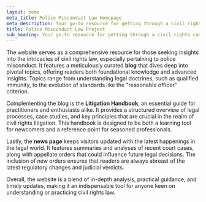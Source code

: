 ```yaml
---
layout: home
meta_title: Police Misconduct Law Homepage
meta_description: Your go-to resource for getting through a civil rights case.
title: Police Misconduct Law Project
sub_heading: Your go-to resource for getting through a civil rights case.
---
```


The website serves as a comprehensive resource for those seeking insights into the intricacies of civil rights law, especially pertaining to police misconduct. It features a meticulously curated **blog** that dives deep into pivotal topics, offering readers both foundational knowledge and advanced insights. Topics range from understanding legal doctrines, such as qualified immunity, to the evolution of standards like the "reasonable officer" criterion. 

Complementing the blog is the **Litigation Handbook**, an essential guide for practitioners and enthusiasts alike. It provides a structured overview of legal processes, case studies, and key principles that are crucial in the realm of civil rights litigation. This handbook is designed to be both a learning tool for newcomers and a reference point for seasoned professionals.

Lastly, the **news page** keeps visitors updated with the latest happenings in the legal world. It features summaries and analyses of recent court cases, along with appellate orders that could influence future legal decisions. The inclusion of new orders ensures that readers are always abreast of the latest regulatory changes and judicial verdicts.

Overall, the website is a blend of in-depth analysis, practical guidance, and timely updates, making it an indispensable tool for anyone keen on understanding or practicing civil rights law.
